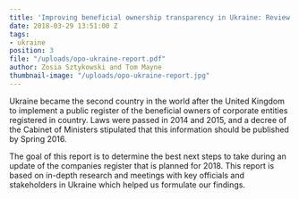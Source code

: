 ```yaml
---
title: 'Improving beneficial ownership transparency in Ukraine: Review and recommendations'
date: 2018-03-29 13:51:00 Z
tags:
- ukraine
position: 3
file: "/uploads/opo-ukraine-report.pdf"
author: Zosia Sztykowski and Tom Mayne
thumbnail-image: "/uploads/opo-ukraine-report.jpg"
---
```


Ukraine became the second country in the world after the United Kingdom to implement a public register of the beneficial owners of corporate entities registered in country. Laws were passed in 2014 and 2015, and a decree of the Cabinet of Ministers stipulated that this information should be published by Spring 2016.

The goal of this report is to determine the best next steps to take during an update of the companies register that is planned for 2018. This report is based on in-depth research and meetings with key officials and stakeholders in Ukraine which helped us formulate our findings.
